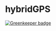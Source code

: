 # hybridGPS

[![Greenkeeper badge](https://badges.greenkeeper.io/cojj90/hybridGPS.svg)](https://greenkeeper.io/)